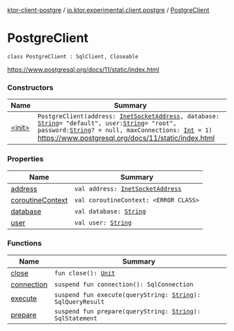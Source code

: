 [ktor-client-postgre](../../index.md) / [io.ktor.experimental.client.postgre](../index.md) / [PostgreClient](./index.md)

# PostgreClient

`class PostgreClient : SqlClient, Closeable`

https://www.postgresql.org/docs/11/static/index.html

### Constructors

| Name | Summary |
|---|---|
| [&lt;init&gt;](-init-.md) | `PostgreClient(address: `[`InetSocketAddress`](http://docs.oracle.com/javase/6/docs/api/java/net/InetSocketAddress.html)`, database: `[`String`](https://kotlinlang.org/api/latest/jvm/stdlib/kotlin/-string/index.html)` = "default", user: `[`String`](https://kotlinlang.org/api/latest/jvm/stdlib/kotlin/-string/index.html)` = "root", password: `[`String`](https://kotlinlang.org/api/latest/jvm/stdlib/kotlin/-string/index.html)`? = null, maxConnections: `[`Int`](https://kotlinlang.org/api/latest/jvm/stdlib/kotlin/-int/index.html)` = 1)`<br>https://www.postgresql.org/docs/11/static/index.html |

### Properties

| Name | Summary |
|---|---|
| [address](address.md) | `val address: `[`InetSocketAddress`](http://docs.oracle.com/javase/6/docs/api/java/net/InetSocketAddress.html) |
| [coroutineContext](coroutine-context.md) | `val coroutineContext: <ERROR CLASS>` |
| [database](database.md) | `val database: `[`String`](https://kotlinlang.org/api/latest/jvm/stdlib/kotlin/-string/index.html) |
| [user](user.md) | `val user: `[`String`](https://kotlinlang.org/api/latest/jvm/stdlib/kotlin/-string/index.html) |

### Functions

| Name | Summary |
|---|---|
| [close](close.md) | `fun close(): `[`Unit`](https://kotlinlang.org/api/latest/jvm/stdlib/kotlin/-unit/index.html) |
| [connection](connection.md) | `suspend fun connection(): SqlConnection` |
| [execute](execute.md) | `suspend fun execute(queryString: `[`String`](https://kotlinlang.org/api/latest/jvm/stdlib/kotlin/-string/index.html)`): SqlQueryResult` |
| [prepare](prepare.md) | `suspend fun prepare(queryString: `[`String`](https://kotlinlang.org/api/latest/jvm/stdlib/kotlin/-string/index.html)`): SqlStatement` |
